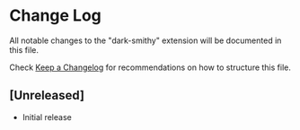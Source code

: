 # Change Log

All notable changes to the "dark-smithy" extension will be documented in this file.

Check [Keep a Changelog](http://keepachangelog.com/) for recommendations on how to structure this file.

## [Unreleased]

- Initial release
